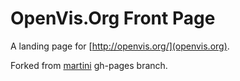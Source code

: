 # OpenVis.Org Front Page

A landing page for [http://openvis.org/](openvis.org).

Forked from [martini](https://github.com/codegangsta/martini) gh-pages branch.